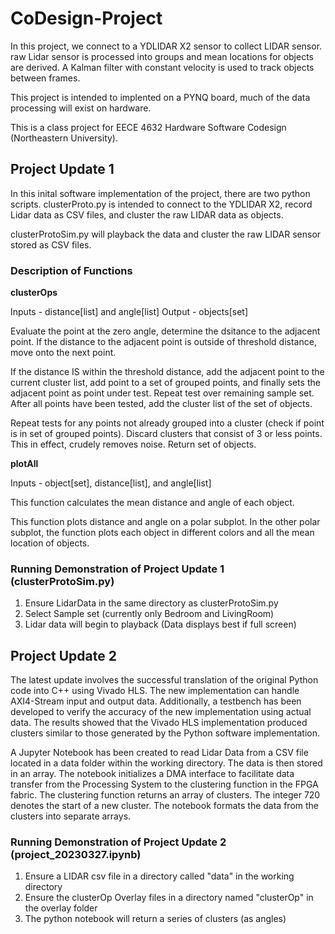 # CoDesign-Project
In this project, we connect to a YDLIDAR X2 sensor to collect LIDAR sensor. raw Lidar sensor is processed into groups and mean locations for objects are derived. A Kalman filter with constant velocity is used to track objects between frames.

This project is intended to implented on a PYNQ board, much of the data processing will exist on hardware.

This is a class project for EECE 4632 Hardware Software Codesign (Northeastern University).

## Project Update 1
 
 In this inital software implementation of the project, there are two python scripts. clusterProto.py is intended to connect to the YDLIDAR X2, record Lidar data as CSV files, and cluster the raw LIDAR data as objects.
 
 clusterProtoSim.py will playback the data and cluster the raw LIDAR sensor stored as CSV files.
 
 ### Description of Functions
 **clusterOps**
 
 Inputs - distance[list] and angle[list]
 Output - objects[set]
 
 Evaluate the point at the zero angle, determine the dsitance to the adjacent point. If the distance to the adjacent point is outside of threshold distance, move onto the next point. 
 
 If the distance IS within the threshold distance, add the adjacent point to the current cluster list, add point to a set of grouped points, and finally sets the adjacent point as point under test. Repeat test over remaining sample set. After all points have been tested, add the cluster list of the set of objects.
 
 Repeat tests for any points not already grouped into a cluster (check if point is in set of grouped points). Discard clusters that consist of 3 or less points. This in effect, crudely removes noise. Return set of objects. 
 

 
 **plotAll**
 
 Inputs - object[set], distance[list], and angle[list]

 This function calculates the mean distance and angle of each object.
 
 This function plots distance and angle on a polar subplot. In the other polar subplot, the function plots each object in different colors and all the mean location of objects.
  
 ### Running Demonstration of Project Update 1 (clusterProtoSim.py)
 1. Ensure LidarData in the same directory as clusterProtoSim.py
 2. Select Sample set (currently only Bedroom and LivingRoom)
 3. Lidar data will begin to playback (Data displays best if full screen)
 
 ## Project Update 2
The latest update involves the successful translation of the original Python code into C++ using Vivado HLS. The new implementation can handle AXI4-Stream input and output data. Additionally, a testbench has been developed to verify the accuracy of the new implementation using actual data. The results showed that the Vivado HLS implementation produced clusters similar to those generated by the Python software implementation.

A Jupyter Notebook has been created to read Lidar Data from a CSV file located in a data folder within the working directory. The data is then stored in an array. The notebook initializes a DMA interface to facilitate data transfer from the Processing System to the clustering function in the FPGA fabric. The clustering function returns an array of clusters. The integer 720 denotes the start of a new cluster. The notebook formats the data from the clusters into separate arrays.

 ### Running Demonstration of Project Update 2 (project_20230327.ipynb)
 1. Ensure a LIDAR csv file in a directory called "data" in the working directory
 2. Ensure the clusterOp Overlay files in a directory named "clusterOp" in the overlay folder
 3. The python notebook will return a series of clusters (as angles)

